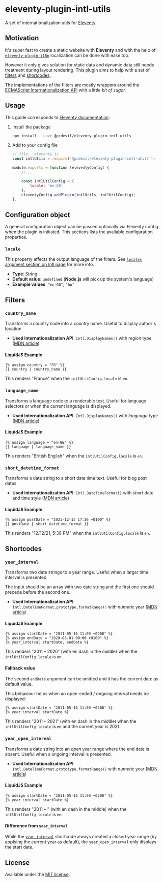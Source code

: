 # eleventy-plugin-intl-utils
A set of internationalization utils for [Eleventy](https://www.11ty.dev/).

## Motivation
It's super fast to create a static website with **Eleventy** and with the help of [`eleventy-plugin-i18n`](https://www.npmjs.com/package/eleventy-plugin-i18n) localization can be done with ease too.

However it only gives solution for static data and dynamic data still needs treatment during layout rendering. This plugin aims to help with a set of [filters](https://www.11ty.dev/docs/filters/) and [shortcodes](https://www.11ty.dev/docs/shortcodes/).

The implementations of the filters are mostly wrappers around the [ECMAScript Internationalization API](https://developer.mozilla.org/en-US/docs/Web/JavaScript/Reference/Global_Objects/Intl) with a little _bit of sugar_.

## Usage
This guide corresponds to [Eleventy documentation](https://www.11ty.dev/docs/plugins/#add-the-plugin-to-eleventy-in-your-config-file):

1. Install the package
    ```bash
    npm install --save @pcdevil/eleventy-plugin-intl-utils
    ```

2. Add to your config file
    ```javascript
    // file: .eleventy.js
    const intlUtils = require('@pcdevil/eleventy-plugin-intl-utils');

    module.exports = function (eleventyConfig) {
        // ...

        const intlUtilConfig = {
            locale: 'en-GB',
        };
        eleventyConfig.addPlugin(intlUtils, intlUtilConfig);
    };
    ```

## Configuration object
A general configuration object can be passed optionally via Eleventy config when the plugin is initiated. This sections lists the available configuration properties.

### `locale`
This property affects the output language of the filters. See [`locales` argument section on Intl page](https://developer.mozilla.org/en-US/docs/Web/JavaScript/Reference/Global_Objects/Intl#locales_argument) for more info.

- **Type**: String
- **Default value**: `undefined` (**Node.js** will pick up the system's language)
- **Example values**: `"en-GB"`, `"hu"`

## Filters

### `country_name`
Transforms a country code into a country name. Useful to display author's location.

- **Used Internationalization API**: `Intl.DisplayNames()` with _region_ type ([MDN article](https://developer.mozilla.org/en-US/docs/Web/JavaScript/Reference/Global_Objects/Intl/DisplayNames/DisplayNames))

#### LiquidJS Example

```
{% assign country = "FR" %}
{{ country | country_name }}
```

This renders "France" when the `intlUtilConfig.locale` is `en`.

### `language_name`
Transforms a language code to a renderable text. Useful for language selectors or when the current language is displayed.

- **Used Internationalization API**: `Intl.DisplayNames()` with _language_ type ([MDN article](https://developer.mozilla.org/en-US/docs/Web/JavaScript/Reference/Global_Objects/Intl/DisplayNames/DisplayNames#using_type_language_with_languagedisplay))

#### LiquidJS Example

```
{% assign language = "en-GB" %}
{{ language | language_name }}
```

This renders "British English" when the `intlUtilConfig.locale` is `en`.

### `short_datetime_format`
Transforms a date string to a short date time text. Useful for blog post dates.

- **Used Internationalization API**: `Intl.DateTimeFormat()` with _short_ date and time style ([MDN article](https://developer.mozilla.org/en-US/docs/Web/JavaScript/Reference/Global_Objects/Intl/DateTimeFormat/DateTimeFormat))

#### LiquidJS Example

```
{% assign postDate = "2021-12-12 17:36 +0100" %}
{{ postDate | short_datetime_format }}
```

This renders "12/12/21, 5:36 PM" when the `intlUtilConfig.locale` is `en`.

## Shortcodes

### `year_interval`
Transforms two date strings to a year range. Useful when a larger time interval is presented.

The input should be an array with two date string and the first one should precede before the second one.

- **Used Internationalization API**: `Intl.DateTimeFormat.prototype.formatRange()` with _numeric_ year ([MDN article](https://developer.mozilla.org/en-US/docs/Web/JavaScript/Reference/Global_Objects/Intl/DateTimeFormat/formatRange))

#### LiquidJS Example

```
{% assign startDate = "2011-05-16 11:00 +0200" %}
{% assign endDate = "2020-03-01 00:00 +0100" %}
{% year_interval startDate, endDate %}
```

This renders "2011 – 2020" (with en dash in the middle) when the `intlUtilConfig.locale` is `en`.

#### Fallback value
The second `endDate` argument can be omitted and it has the current date as default value.

This behaviour helps when an open-ended / ongoing interval needs be displayed:

```
{% assign startDate = "2011-05-16 11:00 +0200" %}
{% year_interval startDate %}
```

This renders "2011 – 2021" (with en dash in the middle) when the `intlUtilConfig.locale` is `en` and the current year is 2021.

### `year_open_interval`
Transforms a date string into an _open_ year range where the end date is absent. Useful when a ongoing interval is presented.

- **Used Internationalization API**: `Intl.DateTimeFormat.prototype.formatRange()` with _numeric_ year ([MDN article](https://developer.mozilla.org/en-US/docs/Web/JavaScript/Reference/Global_Objects/Intl/DateTimeFormat/formatRange))

#### LiquidJS Example

```
{% assign startDate = "2011-05-16 11:00 +0200" %}
{% year_interval startDate %}
```

This renders "2011 – " (with en dash in the middle) when the `intlUtilConfig.locale` is `en`.

#### Difference from `year_interval`
While the [`year_interval`](#year_interval) shortcode always created a _closed_ year range (by applying the current year as default), the `year_open_interval` only displays the start date.

## License
Available under the [MIT license](LICENSE.md).
